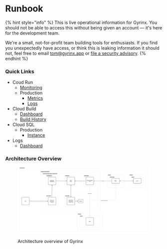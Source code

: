 # Runbook

{% hint style="info" %}
This is live operational information for Gyrinx. You should not be able to access this without being given an account — it's here for the development team.

We're a small, not-for-profit team building tools for enthusiasts. If you find you unexpectedly have access, or think this is leaking information it should not, feel free to email [tom@gyrinx.app](mailto:tom@gyrinx.app) or [file a security advisory](https://github.com/gyrinx-app/gyrinx/security/advisories/new).&#x20;
{% endhint %}

### Quick Links

* Coud Run
  * [Monitoring](https://console.cloud.google.com/monitoring/dashboards/integration/cloud_run.cloudrun-monitoring;duration=P1D?invt=Abt3Dw\&project=windy-ellipse-440618-p9\&pageState=\(%22eventTypes%22:\(%22selected%22:%5B%22CLOUD_ALERTING_ALERT%22,%22CLOUD_RUN_DEPLOYMENT%22%5D\)\))
  * Production
    * [Metrics](https://console.cloud.google.com/run/detail/europe-west2/gyrinx/metrics?invt=Abt3Dw\&project=windy-ellipse-440618-p9)
    * [Logs](https://console.cloud.google.com/run/detail/europe-west2/gyrinx/logs?invt=Abt3Dw\&project=windy-ellipse-440618-p9)
* Cloud Build
  * [Dashboard](https://console.cloud.google.com/cloud-build/dashboard?invt=Abt3Dw\&project=windy-ellipse-440618-p9)
  * [Build History](https://console.cloud.google.com/cloud-build/builds;region=global?query=trigger_id%3D%22bd49e415-bc5c-411a-a19d-ec77599c3ddf%22\&invt=Abt3Dw\&project=windy-ellipse-440618-p9)
* Cloud SQL
  * Production
    * [Instance](https://console.cloud.google.com/sql/instances/gyrinx-app-bootstrap-db/overview?invt=Abt3Dw\&project=windy-ellipse-440618-p9)
* Logs
  * [Dashboard](https://console.cloud.google.com/monitoring/dashboards/resourceList/logs;duration=P1D?invt=Abt3Dw\&project=windy-ellipse-440618-p9)

### Architecture Overview

<figure><img src=".gitbook/assets/image.png" alt=""><figcaption><p>Architecture overview of Gyrinx</p></figcaption></figure>





